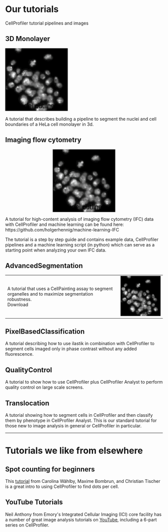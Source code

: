 # Our tutorials
CellProfiler tutorial pipelines and images

## 3D Monolayer

<img src="Revitalize_example_pipelines/giftry2.gif" width="200">

A tutorial that describes building a pipeline to segment the nuclei and cell boundaries of a HeLa cell monolayer in 3d. 

## Imaging flow cytometry
<p align="center">
<img src="Revitalize_example_pipelines/giftry2.gif" align="center" width="200">
</p>
A tutorial for high-content analysis of imaging flow cytometry (IFC) data with CellProfiler and machine learning can be found here:
https://github.com/holgerhennig/machine-learning-IFC

The tutorial is a step by step guide and contains example data, CellProfiler pipelines and a machine learning script (in python) which can serve as a starting point when analyzing your own IFC data.

## AdvancedSegmentation
|          |      |  
|--------------|-----------|
| A tutorial that uses a CellPainting assay to segment organelles and to maximize segmentation robustness. <br> Download     | <img src="Revitalize_example_pipelines/giftry2.gif" width="300">   |

## PixelBasedClassification

A tutorial describing how to use ilastik in combination with CellProfiler to segment cells imaged only in phase contrast without any added fluorescence.

## QualityControl

A tutorial to show how to use CellProfiler plus CellProfiler Analyst to perform quality control on large scale screens.

## Translocation

A tutorial showing how to segment cells in CellProfiler and then classify them by phenotype in CellProfiler Analyst.  This is our standard tutorial for those new to image analysis in general or CellProfiler in particular.


-----
# Tutorials we like from elsewhere

## Spot counting for beginners

This [tutorial](https://github.com/tischi/cellprofiler-practical-NeuBIAS-Lisbon-2017/blob/master/practical-handout.md) from Carolina Wählby, Maxime Bombrun, and Christian Tischer is a great intro to using CellProfiler to find dots per cell.

## YouTube Tutorials

Neil Anthony from Emory's Integrated Cellular Imaging (ICI) core facility has a number of great image analysis tutorials on [YouTube](https://www.youtube.com/watch?v=IXsTba9Nxok&list=PL5Edc1v41fyBlbysy_1750IiT2xk6sDqO), including a 6-part series on CellProfiler.

